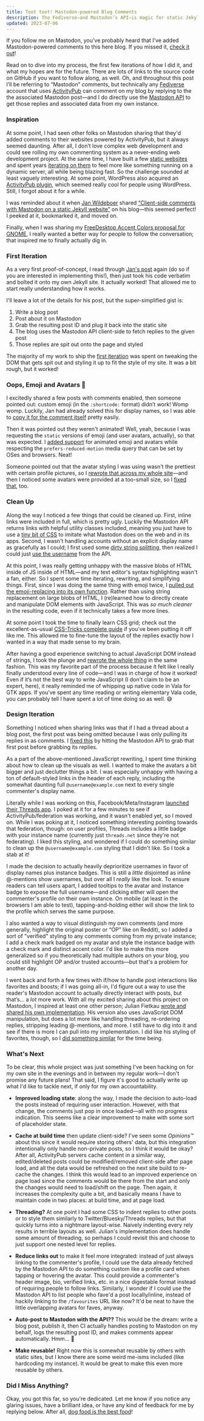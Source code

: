 ```yaml
---
title: Toot toot! Mastodon-powered Blog Comments
description: The Fediverse—and Mastodon’s API—is magic for static Jekyll sites
updated: 2023-07-06
---
```


If you follow me on Mastodon, you’ve probably heard that I’ve added Mastodon-powered comments to this here blog. If you missed it, [check it out](#comments)!

Read on to dive into my process, the first few iterations of how I did it, and what my hopes are for the future. There are lots of links to the source code on GitHub if you want to follow along, as well. Oh, and throughout this post I’ll be referring to “Mastodon” comments, but technically any [Fediverse](https://en.wikipedia.org/wiki/Fediverse) account that uses [ActivityPub](https://en.wikipedia.org/wiki/ActivityPub) can comment on my blog by replying to the the associated Mastodon post—and I do directly use the [Mastodon API](https://docs.joinmastodon.org/api/) to get those replies and associated data from my own instance.

### Inspiration

At some point, I had seen other folks on Mastodon sharing that they'd added comments to their websites powered by ActivityPub, but it always seemed daunting. After all, I don’t love complex web development and could see rolling my own commenting system as a never-ending web development project. At the same time, I have built a few [static websites](/blog/welcome-to-the-new-blog/#modern-features) and spent years [iterating on them](/blog/read-time-estimate-jekyll/) to feel more like something running on a dynamic server, all while being blazing fast. So the challenge sounded at least vaguely interesting. At some point, WordPress also acquired an [ActivityPub plugin](https://wordpress.org/plugins/activitypub/), which seemed really cool for people using WordPress. Still, I forgot about it for a while.

I was reminded about it when [Jan Wildeboer](https://jan.wildeboer.net/) shared [“Client-side comments with Mastodon on a static Jekyll website”][Jan's post] on his blog—this seemed perfect! I peeked at it, bookmarked it, and moved on.

Finally, when I was sharing my [FreeDesktop Accent Colors proposal for GNOME](/blog/freedesktop-accent-colors-gnome-proposal/), I really wanted a better way for people to follow the conversation; that inspired me to finally actually dig in.

### First Iteration

As a very first proof-of-concept, I read through [Jan's post] again (do so if you are interested in implementing this!), then just took his code verbatim and bolted it onto my own Jekyll site. It actually worked! That allowed me to start really understanding how it works.

I'll leave a lot of the details for his post, but the super-simplified gist is:

1. Write a blog post
2. Post about it on Mastodon
3. Grab the resulting post ID and plug it back into the static site
4. The blog uses the Mastodon API client-side to fetch replies to the given post
5. Those replies are spit out onto the page and styled

The majority of my work to ship the [first iteration](https://github.com/cassidyjames/cassidyjames.github.io/pull/35/files) was spent on tweaking the DOM that gets spit out and styling it up to fit the style of my site. It was a bit rough, but it worked!

### Oops, Emoji and Avatars 🤦️

I excitedly shared a few posts with comments enabled, then someone pointed out: custom emoji (in the `:shortcode:` format) didn’t work! Womp womp. Luckily, Jan had already solved this for display names, so I was able to [copy it for the comment itself](https://github.com/cassidyjames/cassidyjames.github.io/commit/dde9bf9b6436e0b75fb3f4cb0691a4ad37239b3f) pretty easily.

Then it was pointed out they weren't animated! Well, yeah, because I was requesting the `static` versions of emoji (and user avatars, actually), so that was expected. I [added support](https://github.com/cassidyjames/cassidyjames.github.io/commit/436b3208b326db2a98e7525c1150553ff5040bc6) for animated emoji and avatars while respecting the `prefers-reduced-motion` media query that can be set by OSes and browsers. Neat!

Someone pointed out that the avatar styling I was using wasn't the prettiest with certain profile pictures, so I [rewrote that across my whole site](https://github.com/cassidyjames/cassidyjames.github.io/commit/d69c5ac56ccb50f391e12cd5d6ac8b56292bc830)—and then I noticed some avatars were provided at a too-small size, so I [fixed that](https://github.com/cassidyjames/cassidyjames.github.io/commit/d0355a4ebd4d20b46c0fe84a49b4bbf26d487fdf), too.

### Clean Up

Along the way I noticed a few things that could be cleaned up. First, inline links were included in full, which is pretty ugly. Luckily the Mastodon API returns links with helpful utility classes included, meaning you just have to use a [tiny bit of CSS](https://github.com/cassidyjames/cassidyjames.github.io/commit/bbb9c6729adc77fec5154d2991919b067b312665) to imitate what Mastodon does on the web and in its apps. Second, I wasn't handling accounts without an explicit display name as gracefully as I could; I first used some [dirty string splitting](https://github.com/cassidyjames/cassidyjames.github.io/commit/4d22f2e859871face3217045a49f0e622a413ec2), then realized I could just [use the username](https://github.com/cassidyjames/cassidyjames.github.io/commit/9f5dba20850c61ac1cc223473be779748486a65d#diff-e224579ed0344a76bb3837aa2d28776274c7b0f5b201514e010cc8b3277e0b74L58-R46) from the API.

At this point, I was really getting unhappy with the massive blobs of HTML inside of JS inside of HTML—and my text editor's syntax highlighting wasn't a fan, either. So I spent some time iterating, rewriting, and simplifying things. First, since I was doing the same thing with emoji twice, I [pulled out the emoji-replacing into its own function](https://github.com/cassidyjames/cassidyjames.github.io/commit/6c53413033b1154836cc8b0bd55d04b0f250ae94). Rather than using string replacement on large blobs of HTML, I (re)learned how to directly create and manipulate DOM elements with JavaScript. This was _so much cleaner_ in the resulting code, even if it technically takes a few more lines.

At some point I took the time to finally learn CSS grid; check out the excellent-as-usual [CSS-Tricks complete guide](https://css-tricks.com/snippets/css/complete-guide-grid/) if you've been putting it off like me. This allowed me to fine-tune the layout of the replies exactly how I wanted in a way that made sense to my brain.

After having a good experience switching to actual JavaScript DOM instead of strings, I took the plunge and [rewrote the whole thing](https://github.com/cassidyjames/cassidyjames.github.io/commit/9f5dba20850c61ac1cc223473be779748486a65d) in the same fashion. This was my favorite part of the process because it felt like I really finally understood every line of code—and I was in charge of how it worked! Even if it’s not the best way to write JavaScript (I don't claim to be an expert, here), it really reminded me of whipping up native code in Vala for GTK apps. If you’ve spent any time reading or writing elementary Vala code, you can probably tell I have spent a lot of time doing so as well. 😅️

### Design Iteration

Something I noticed when sharing links was that if I had a thread about a blog post, the first post was being omitted because I was only pulling its replies in as comments. I [fixed this](https://github.com/cassidyjames/cassidyjames.github.io/compare/213a6ce07e170acf8ca2ad14e0245331e9ee1d54...4295df7f4c3e994910b3c8244ef2b4ed3bb053ba) by hitting the Mastodon API to grab that first post before grabbing its replies. 

As a part of the above-mentioned JavaScript rewriting, I spent time thinking about how to clean up the visuals as well. I wanted to make the avatars a bit bigger and just declutter things a bit. I was especially  unhappy with having a ton of default-styled links in the header of each reply, including the somewhat daunting full `@username@example.com` next to every single commenter's display name.

Literally while I was working on this, Facebook/Meta/Instagram [launched their Threads app](https://www.theverge.com/2023/7/5/23784263/instagram-threads-app-download-iphone-android). I poked at it for a few minutes to see if ActivityPub/federation was working, and it wasn't enabled yet, so I moved on. While I was poking at it, I noticed something interesting pointing towards that federation, though: on user profiles, Threads includes a little badge with your instance name (currently just `threads.net` since they're not federating). I liked this styling, and wondered if I could do something similar to clean up the `@username@example.com` styling that I didn't like. So I took a stab at it!

I made the decision to actually heavily deprioritize usernames in favor of display names plus instance badges. This is still a _little_ disjointed as inline @-mentions show usernames, but over all I _really_ like the look. To ensure readers can tell users apart, I added tooltips to the avatar and instance badge to expose the full username—and clicking either will open the commenter's profile on their own instance. On mobile (at least in the browsers I am able to test), tapping-and-holding either will show the link to the profile which serves the same purpose.

I also wanted a way to visual distinguish my own comments (and more generally, highlight the original poster or “OP” like on Reddit), so I added a sort of "verified" styling to any comments coming from my private instance; I add a check mark badged on my avatar and style the instance badge with a check mark and distinct accent color. I'd like to make this more generalized so if you theoretically had multiple authors on your blog, you could still highlight OP and/or trusted accounts—but that's a problem for another day.

I went back and forth a few times with if/how to handle post interactions like favorites and boosts; if I was going all-in, I'd figure out a way to use the reader's Mastodon account to actually directly interact with posts, but that’s… a _lot_ more work. With all my excited sharing about this project on Mastodon, I inspired at least one other person; Julian Fietkau [wrote and shared his own implementation](https://fietkau.blog/2023/another_blog_resurrection_fediverse_new_comment_system). His version also uses JavaScript DOM manipulation, but does a lot more like handling threading, re-ordering replies, stripping leading @-mentions, and more. I still have to dig into it and see if there is more I can pull into my implementation. I did like his styling of favorites, though, so I [did something similar](https://github.com/cassidyjames/cassidyjames.github.io/commit/5d5bf43b37516d22fcae278b44987e64fc35a8c2) for the time being.

### What's Next

To be clear, this whole project was just something I've been hacking on for my own site in the evenings and in between my regular work—I don't promise any future plans! That said, I figure it's good to actually write up what I'd like to tackle next, if only for my own accountability.

- **Improved loading state**: along the way, I made the decision to auto-load the posts instead of requiring user interaction. However, with that change, the comments just pop in once loaded—all with no progress indication. This seems like a clear improvement to make with some sort of placeholder state.

- **Cache at build time** then update client-side? I've seen some _Opinions™_ about this since it would require storing others' data, but this integration intentionally only handle non-private posts, so I think it would be okay? After all, ActivityPub servers cache content in a similar way, edited/deleted posts could be modified/removed client-side after page load, and all the data would be refreshed on the next site build to re-cache the changes. I think this would lead to an improved experience on page load since the comments would be there from the start and only the changes would need to load/shift on the page. Then again, it increases the complexity quite a bit, and basically means I have to maintain code in two places: at build time, and at page load.

- **Threading?** At one point I had some CSS to indent replies to other posts or to style them similarly to Twitter/Bluesky/Threads replies, but that quickly turns into a nightmare layout-wise. Naively indenting every rely results in terrible layouts as well. Julian's implementation does handle some amount of threading, so perhaps I could revisit this and choose to just support one nested level for replies.

- **Reduce links out** to make it feel more integrated: instead of just always linking to the commenter's profile, I could use the data already fetched by the Mastodon API to do something custom like a profile card when tapping or hovering the avatar. This could provide a commenter's header image, bio, verified links, etc. in a nice digestable format instead of requiring people to follow links. Similarly, I wonder if I could use the Mastodon API to list people who fave'd a post locally/inline, instead of hackily linking to the `/favourites` URL like now? It'd be neat to have the little overlapping avatars for faves, anyway.

- **Auto-post to Mastodon with the API??** This would be the dream: write a blog post, publish it, then CI actually handles posting to Mastodon on my behalf, logs the resulting post ID, and makes comments appear automatically. Hmm… 🤔️

- **Make reusable!** Right now this is somewhat reusable by others with static sites, but I know there are some weird me-isms included (like hardcoding my instance). It would be great to make this even more reusable by others.

### Did I Miss Anything?

Okay, you got this far, so you're dedicated. Let me know if you notice any glaring issues, have a brilliant idea, or have any kind of feedback for me by replying below. After all, [dog food is the best food](/blog/eating-our-own-dog-food/)!

[Jan's post]: https://jan.wildeboer.net/2023/02/Jekyll-Mastodon-Comments/
